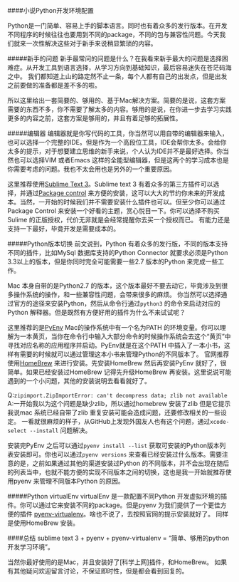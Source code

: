 ####小说Python开发环境配置

Python是一门简单、容易上手的脚本语言。同时也有着众多的发行版本。在开发不同程序的时候往往也要用到不同的package，不同的包与兼容性问题。今天我们就来一次性解决这些对于新手来说稍显繁琐的内容。

#####新手的问题
新手最常问的问题是什么？在我看来新手最大的问题是选择困难症。从开发工具到语言选择，从学习方向到基础知识，最后容易迷失在苍茫码海之中。 我们都知道上山的路定然不止一条，每个人都有自己的出发点，但是出发之前要做的准备都是差不多的啦。

所以这里给出一套简要的、够用的、基于Mac解决方案。简要的是说，这套方案需要的东西不多，你不需要了解太多的内容。够用的是说，在你进一步去学习实践更多的内容之前，这套方案是够用的，并且有着足够的拓展性。

#####编辑器
编辑器就是你写代码的工具，你当然可以用自带的编辑器来输入，也可以选择一个完整的IDE。但是作为一个高段位工具，IDE会帮你太多。会给你太多的提示，对于想要建立思维的新手来说，个人认为IDE并不是最好选择。你当然也可以选择VIM 或者Emacs 这样的全能型编辑器，但是这两个的学习成本也是你需要考虑的问题。我也不太会用也是另外的一个重要原因。

这里推荐使用[Sublime Text 3][1]。Sublime text 3 有着众多的第三方插件可以选择，并通过[Package control][2] 来方便的安装，这可以大大的节约你未来的开发成本。当然，一开始的时候我们并不需要安装什么插件也可以。但至少你可以通过Package Control 来安装一个好看的主题，赏心悦目一下。你可以选择不购买Sulime 的正版授权，代价无非就是会经常提醒你去买一个授权而已。 有能力还是支持一下最好，毕竟开发是需要成本的。

#####Python版本切换
前文说到，Python 有着众多的发行版，不同的版本支持不同的插件，比如MySql 数据库支持的Python Connector 就要求必须是Python 3.3以上的版本，但是你同时完全可能需要一些2.7 版本的Python 来完成一些工作。

Mac 本身自带的是Python2.7 的版本，这个版本最好不要去动它，毕竟涉及到很多操作系统的操作，和一些兼容性问题，会带来很多的麻烦。 你当然可以选择通过官方的途径来安装Python，然后从命令行通过`python3` 的命令来启动对应的Python 解释器。但是既然有方便好用的插件为什么不来试试呢？

这里推荐的是[PyEnv][3] Mac的操作系统中有一个名为PATH 的环境变量。你可以理解为一本黄页，当你在命令行中输入大部分命令的时候操作系统会去这个“黄页”中寻找对应名称的应用程序并启动。PyEnv就是在这个PATH 中插入了一本小书，这样有需要的时候就可以通过管理这本小书来管理Python的不同版本了。
官网推荐使用[HomeBrew][6] 来进行安装。先安装HomeBrew 然后再安装PyEnv 就好了，很简单。如果已经安装过HomeBrew 记得先升级HomeBrew 再安装。这里说说可能遇到的一个小问题，其他的安装说明去看看就好了。

Q:`zipimport.ZipImportError: can't decompress data; zlib not available`
A:一开始我以为这个问题是缺少zlib，所以通过homebrew 安装了zlib 但是它提示我说mac 系统已经自带了zlib 重复安装可能会造成问题，还要修改相关的一些设定。 一看就很麻烦的样子，从GitHub上发现外国友人也有这个问题，通过`xcode-select --install` 问题解决。

安装完PyEnv 之后可以通过`pyenv install --list` 获取可安装的Python版本列表安装即可。你也可以通过`pyenv versions` 来查看已经安装过什么版本。需要注意的是，之前如果通过其他的渠道安装过Python 的不同版本，并不会出现在随后的列表当中，也就不能方便的实现不同版本之间的切换，这也是我一开始就推荐使用pyenv 来管理不同版本Python 的原因。

#####Python virtualEnv
virtualEnv 是一款配置不同Python 开发虚拟环境的插件。你可以通过它来安装不同的package。但是pyenv 为我们提供了一个更佳方便的插件 [pyenv-virtualenv][4]。啥也不说了，去按照官网的提示安装就好了。 同样是使用HomeBrew 安装。

####总结
sublime text 3 + pyenv + pyenv-virtualenv = “简单、够用的python开发学习环境”。

当然你最好使用的是Mac，并且安装好了[科学上网]插件，和HomeBrew。 如果有其他疑问欢迎留言讨论，不保证即时性，但是都会看到回复的。



[1]:https://www.sublimetext.com/
[2]:https://packagecontrol.io/
[3]:https://github.com/pyenv/pyenv
[4]:https://github.com/pyenv/pyenv-virtualenv
[5]:http://joinyt.com/?r=929656e3e08dd181
[6]:https://brew.sh/